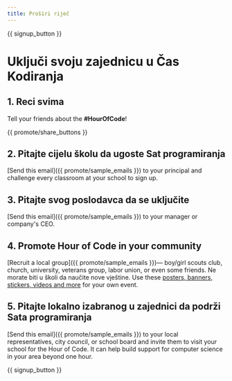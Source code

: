 ```yaml
---
title: Proširi riječ
---
```


{{ signup_button }}

# Uključi svoju zajednicu u Čas Kodiranja

## 1. Reci svima

Tell your friends about the **#HourOfCode**!

{{ promote/share_buttons }}

## 2. Pitajte cijelu školu da ugoste Sat programiranja

[Send this email]({{ promote/sample_emails }}) to your principal and challenge every classroom at your school to sign up.

## 3. Pitajte svog poslodavca da se uključite

[Send this email]({{ promote/sample_emails }}) to your manager or company's CEO.

## 4. Promote Hour of Code in your community

[Recruit a local group]({{ promote/sample_emails }})— boy/girl scouts club, church, university, veterans group, labor union, or even some friends. Ne morate biti u školi da naučite nove vještine. Use these [posters, banners, stickers, videos and more](/promote/resources) for your own event.

## 5. Pitajte lokalno izabranog u zajednici da podrži Sata programiranja

[Send this email]({{ promote/sample_emails }}) to your local representatives, city council, or school board and invite them to visit your school for the Hour of Code. It can help build support for computer science in your area beyond one hour.

{{ signup_button }}